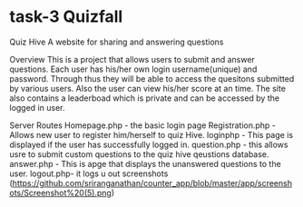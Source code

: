# task-3 Quizfall
Quiz Hive
A website for sharing and answering questions

Overview
This is a project that allows users to submit and answer questions. Each user has his/her own login username(unique) and password. Through thus they will be able to access the quesitons submitted by various users. Also the user can view his/her score at an time. The site also contains a leaderboad which is private and can be accessed by the logged in user.

Server Routes
Homepage.php - the basic login page
Registration.php - Allows new user to register him/herself to quiz Hive.
loginphp - This page is displayed if the user has successfully logged in.
question.php - this allows usre to submit custom questions to the quiz hive qeustions database.
answer.php - This is apge that displays the unanswered questions to the user.
logout.php- it logs u out
screenshots
(https://github.com/sriranganathan/counter_app/blob/master/app/screenshots/Screenshot%20(5).png)
